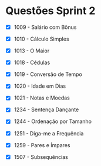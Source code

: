 # Questões Sprint 2
- [x] 1009 - Salário com Bônus
- [x] 1010 - Cálculo Simples
- [x] 1013 - O Maior
- [x] 1018 - Cédulas
- [x] 1019 - Conversão de Tempo
- [x] 1020 - Idade em Dias
- [x] 1021 - Notas e Moedas
- [x] 1234 - Sentença Dançante
- [x] 1244 - Ordenação por Tamanho
- [x] 1251 - Diga-me a Frequência
- [x] 1259 - Pares e Ímpares
- [x] 1507 - Subsequências



